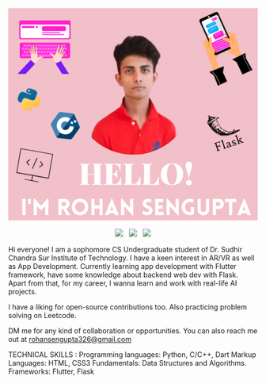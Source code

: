 <img src="https://raw.githubusercontent.com/RohanSengupta326/RohanSengupta326/main/icons/me.png" />

<p align='center'>
<a href="https://twitter.com/rohan_sen132"><img  height="30" src="https://github.com/WaylonWalker/WaylonWalker/blob/main/icon/twitter.png?raw=true"></a>&nbsp;&nbsp;
<a href="https://www.instagram.com/rohaaansen/"><img  height="30" src="https://github.com/WaylonWalker/WaylonWalker/blob/main/icon/instagram.jpg?raw=true"></a>&nbsp;&nbsp;
<a href="https://www.linkedin.com/in/rohan-sengupta-193bb916a/"><img  height="30" src="https://github.com/WaylonWalker/WaylonWalker/blob/main/icon/linkedin.png?raw=true"></a>
</p>

Hi everyone! 
I am a sophomore CS Undergraduate student of Dr. Sudhir Chandra Sur Institute of Technology.
I have a keen interest in AR/VR as well as App Development. Currently learning app development with Flutter framework, have some knowledge about backend web dev with Flask. Apart from that, for my career, I wanna learn and work with real-life AI projects. 

I have a liking for open-source contributions too. Also practicing problem solving on Leetcode. 

DM me for any kind of collaboration or opportunities. You can also reach me out at rohansengupta326@gmail.com

TECHNICAL SKILLS :
Programming languages: Python, C/C++, Dart
Markup Languages: HTML, CSS3
Fundamentals: Data Structures and Algorithms.
Frameworks: Flutter, Flask
<!---
RohanSengupta326/RohanSengupta326 is a ✨ special ✨ repository because its `README.md` (this file) appears on your GitHub profile.
You can click the Preview link to take a look at your changes.
--->

